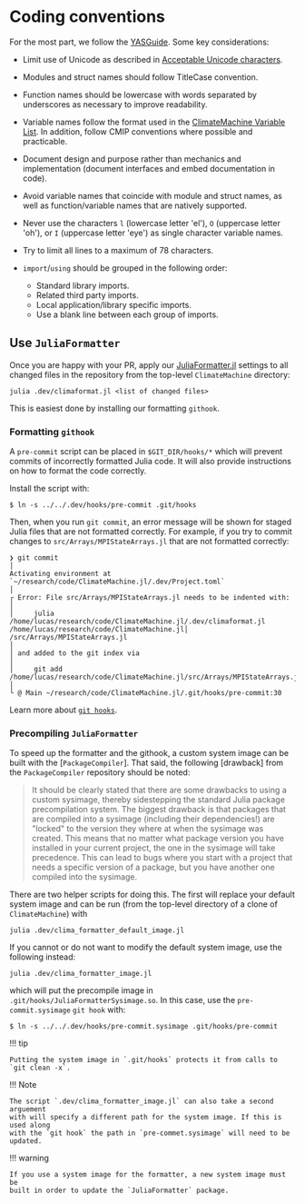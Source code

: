 # Coding conventions

For the most part, we follow the
[YASGuide](https://github.com/jrevels/YASGuide). Some key considerations:

- Limit use of Unicode as described in
  [Acceptable Unicode characters](@ref).

- Modules and struct names should follow TitleCase convention.

- Function names should be lowercase with words separated by underscores as
  necessary to improve readability.

- Variable names follow the format used in the [ClimateMachine Variable List](@ref).
  In addition, follow CMIP conventions where possible and practicable.

- Document design and purpose rather than mechanics and implementation
  (document interfaces and embed documentation in code).

- Avoid variable names that coincide with module and struct names, as well as
  function/variable names that are natively supported.

- Never use the characters `l` (lowercase letter 'el'), `O` (uppercase letter
  'oh'), or `I` (uppercase letter 'eye') as single character variable names.

- Try to limit all lines to a maximum of 78 characters.

- `import`/`using` should be grouped in the following order:
  - Standard library imports.
  - Related third party imports.
  - Local application/library specific imports.
  - Use a blank line between each group of imports.

## Use `JuliaFormatter`

Once you are happy with your PR, apply our
[JuliaFormatter.jl](https://domluna.github.io/JuliaFormatter.jl/stable/) settings to
all changed files in the repository from the top-level `ClimateMachine`
directory:
```
julia .dev/climaformat.jl <list of changed files>
```
This is easiest done by installing our formatting `githook`.

### Formatting `githook`

A `pre-commit` script can be placed in `$GIT_DIR/hooks/*` which will prevent
commits of incorrectly formatted Julia code.  It will also provide
instructions on how to format the code correctly.

Install the script with:

```
$ ln -s ../../.dev/hooks/pre-commit .git/hooks
```

Then, when you run `git commit`, an error message will be shown for staged
Julia files that are not formatted correctly. For example, if you try to commit
changes to `src/Arrays/MPIStateArrays.jl` that are not formatted correctly:

```
❯ git commit                                                                                                           │
Activating environment at `~/research/code/ClimateMachine.jl/.dev/Project.toml`                                        │
┌ Error: File src/Arrays/MPIStateArrays.jl needs to be indented with:                                                  │
│     julia /home/lucas/research/code/ClimateMachine.jl/.dev/climaformat.jl /home/lucas/research/code/ClimateMachine.jl│
/src/Arrays/MPIStateArrays.jl                                                                                          │
│ and added to the git index via                                                                                       │
│     git add /home/lucas/research/code/ClimateMachine.jl/src/Arrays/MPIStateArrays.jl                                 │
└ @ Main ~/research/code/ClimateMachine.jl/.git/hooks/pre-commit:30
```
Learn more about [`git hooks`](https://www.atlassian.com/git/tutorials/git-hooks).

### Precompiling `JuliaFormatter`

To speed up the formatter and the githook, a custom system image can be
built with the [`PackageCompiler`]. That said, the following [drawback]
from the `PackageCompiler` repository should be noted:

> It should be clearly stated that there are some drawbacks to using a custom
> sysimage, thereby sidestepping the standard Julia package precompilation
> system. The biggest drawback is that packages that are compiled into a
> sysimage (including their dependencies!) are "locked" to the version they
> where at when the sysimage was created. This means that no matter what package
> version you have installed in your current project, the one in the sysimage
> will take precedence. This can lead to bugs where you start with a project
> that needs a specific version of a package, but you have another one compiled
> into the sysimage.

There are two helper scripts for doing this. The first will replace your default
system image and can be run (from the top-level directory of a clone of
`ClimateMachine`) with

```
julia .dev/clima_formatter_default_image.jl
```

If you cannot or do not want to modify the default system image, use the
following instead:

```
julia .dev/clima_formatter_image.jl
```

which will put the precompile image in `.git/hooks/JuliaFormatterSysimage.so`.
In this case, use the `pre-commit.sysimage` `git hook` with:

```
$ ln -s ../../.dev/hooks/pre-commit.sysimage .git/hooks/pre-commit
```

!!! tip

    Putting the system image in `.git/hooks` protects it from calls to `git clean -x`.

!!! Note

    The script `.dev/clima_formatter_image.jl` can also take a second arguement
    with will specify a different path for the system image. If this is used along
    with the `git hook` the path in `pre-commet.sysimage` will need to be updated.

!!! warning

    If you use a system image for the formatter, a new system image must be
    built in order to update the `JuliaFormatter` package.
